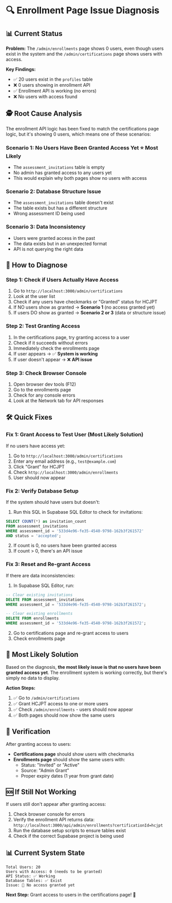 # 🔍 Enrollment Page Issue Diagnosis

## 📊 Current Status

**Problem:** The `/admin/enrollments` page shows 0 users, even though users exist in the system and the `/admin/certifications` page shows users with access.

**Key Findings:**
- ✅ 20 users exist in the `profiles` table
- ❌ 0 users showing in enrollment API
- ✅ Enrollment API is working (no errors)
- ❌ No users with access found

## 🕵️ Root Cause Analysis

The enrollment API logic has been fixed to match the certifications page logic, but it's showing 0 users, which means one of these scenarios:

### Scenario 1: No Users Have Been Granted Access Yet ⭐ Most Likely
- The `assessment_invitations` table is empty
- No admin has granted access to any users yet
- This would explain why both pages show no users with access

### Scenario 2: Database Structure Issue
- The `assessment_invitations` table doesn't exist
- The table exists but has a different structure
- Wrong assessment ID being used

### Scenario 3: Data Inconsistency
- Users were granted access in the past
- The data exists but in an unexpected format
- API is not querying the right data

## 🧪 How to Diagnose

### Step 1: Check if Users Actually Have Access
1. Go to `http://localhost:3000/admin/certifications`
2. Look at the user list
3. Check if any users have checkmarks or "Granted" status for HCJPT
4. If NO users show as granted → **Scenario 1** (no access granted yet)
5. If users DO show as granted → **Scenario 2 or 3** (data or structure issue)

### Step 2: Test Granting Access
1. In the certifications page, try granting access to a user
2. Check if it succeeds without errors
3. Immediately check the enrollments page
4. If user appears → ✅ **System is working**
5. If user doesn't appear → ❌ **API issue**

### Step 3: Check Browser Console
1. Open browser dev tools (F12)
2. Go to the enrollments page
3. Check for any console errors
4. Look at the Network tab for API responses

## 🛠️ Quick Fixes

### Fix 1: Grant Access to Test User (Most Likely Solution)
If no users have access yet:

1. Go to `http://localhost:3000/admin/certifications`
2. Enter any email address (e.g., `test@example.com`)
3. Click "Grant" for HCJPT
4. Check `http://localhost:3000/admin/enrollments`
5. User should now appear

### Fix 2: Verify Database Setup
If the system should have users but doesn't:

1. Run this SQL in Supabase SQL Editor to check for invitations:
```sql
SELECT COUNT(*) as invitation_count 
FROM assessment_invitations 
WHERE assessment_id = '533d4e96-fe35-4540-9798-162b3f261572' 
AND status = 'accepted';
```

2. If count is 0, no users have been granted access
3. If count > 0, there's an API issue

### Fix 3: Reset and Re-grant Access
If there are data inconsistencies:

1. In Supabase SQL Editor, run:
```sql
-- Clear existing invitations
DELETE FROM assessment_invitations 
WHERE assessment_id = '533d4e96-fe35-4540-9798-162b3f261572';

-- Clear existing enrollments
DELETE FROM enrollments 
WHERE assessment_id = '533d4e96-fe35-4540-9798-162b3f261572';
```

2. Go to certifications page and re-grant access to users
3. Check enrollments page

## 🎯 Most Likely Solution

Based on the diagnosis, **the most likely issue is that no users have been granted access yet**. The enrollment system is working correctly, but there's simply no data to display.

**Action Steps:**
1. ✅ Go to `/admin/certifications`
2. ✅ Grant HCJPT access to one or more users  
3. ✅ Check `/admin/enrollments` - users should now appear
4. ✅ Both pages should now show the same users

## 📝 Verification

After granting access to users:

- **Certifications page** should show users with checkmarks
- **Enrollments page** should show the same users with:
  - Status: "Invited" or "Active"
  - Source: "Admin Grant"
  - Proper expiry dates (1 year from grant date)

## 🆘 If Still Not Working

If users still don't appear after granting access:

1. Check browser console for errors
2. Verify the enrollment API returns data: `http://localhost:3000/api/admin/enrollments?certificationId=hcjpt`
3. Run the database setup scripts to ensure tables exist
4. Check if the correct Supabase project is being used

## 📊 Current System State

```
Total Users: 20
Users with Access: 0 (needs to be granted)
API Status: ✅ Working
Database Tables: ✅ Exist
Issue: 📝 No access granted yet
```

**Next Step:** Grant access to users in the certifications page! 🚀 